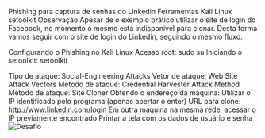 Phishing para captura de senhas do Linkedin
Ferramentas
Kali Linux
setoolkit
Observação
Apesar de o exemplo prático utilizar o site de login do Facebook, no momento o mesmo está indisponivel para clonar. Desta forma vamos seguir com o site de login do Linkedin, seguindo o mesmo fluxo.

Configurando o Phishing no Kali Linux
Acesso root: sudo su
Iniciando o setoolkit: setoolkit

Tipo de ataque: Social-Engineering Attacks
Vetor de ataque: Web Site Attack Vectors
Método de ataque: Credential Harvester Attack Method 
Método de ataque: Site Cloner
Obtendo o endereço da máquina: Utilizar o IP identificado pelo programa (apenas apertar o enter)
URL para clone: http://www.linkedin.com/login
Em outra máquina na mesma rede, acessar o IP previamente encontrado
Printar a tela com os dados de usuário e senha
![Desafio](https://github.com/user-attachments/assets/0bb0fd43-15cb-4e70-9741-b2de3fa17d4a)
